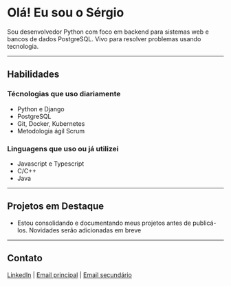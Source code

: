 # Olá! Eu sou o Sérgio 

Sou desenvolvedor Python com foco em backend para sistemas web e bancos de dados PostgreSQL. Vivo para resolver problemas usando tecnologia.

---

## Habilidades

### Técnologias que uso diariamente
- Python e Django
- PostgreSQL
- Git, Docker, Kubernetes
- Metodologia ágil Scrum

### Linguagens que uso ou já utilizei

- Javascript e Typescript
- C/C++
- Java

---

## Projetos em Destaque

 - Estou consolidando e documentando meus projetos antes de publicá-los. Novidades serão adicionadas em breve

---

## Contato
[LinkedIn](www.linkedin.com/in/sergio-rohling) | [Email principal](sergio-r1@outlook.com) | [Email secundário](sergiorohling@hotmail.com)
